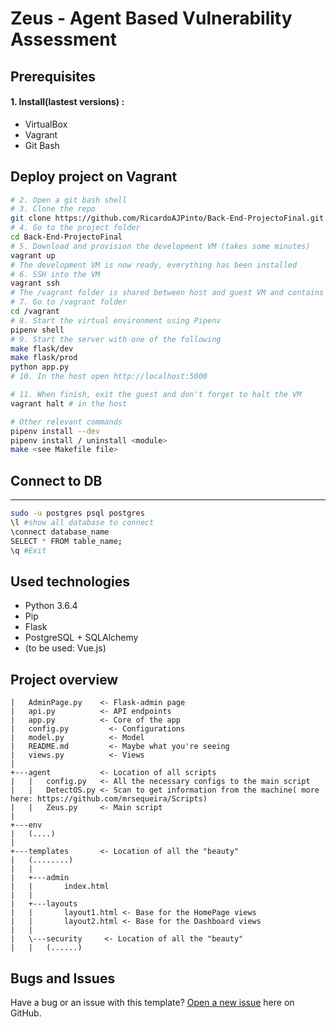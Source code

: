 Zeus - Agent Based Vulnerability Assessment
===========

Prerequisites
------------
#### 1. Install(lastest versions) :
* VirtualBox
* Vagrant 
* Git Bash

Deploy project on Vagrant 
------------
```bash
# 2. Open a git bash shell
# 3. Clone the repo
git clone https://github.com/RicardoAJPinto/Back-End-ProjectoFinal.git
# 4. Go to the project folder
cd Back-End-ProjectoFinal
# 5. Download and provision the development VM (takes some minutes)
vagrant up
# The development VM is now ready, everything has been installed
# 6. SSH into the VM
vagrant ssh
# The /vagrant folder is shared between host and guest VM and contains the project files
# 7. Go to /vagrant folder
cd /vagrant
# 8. Start the virtual environment using Pipenv
pipenv shell
# 9. Start the server with one of the following
make flask/dev
make flask/prod
python app.py
# 10. In the host open http://localhost:5000

# 11. When finish, exit the guest and don't forget to halt the VM
vagrant halt # in the host

# Other relevant commands
pipenv install --dev
pipenv install / uninstall <module>
make <see Makefile file>
``` 


Connect to DB 
------------
------------
```bash
sudo -u postgres psql postgres
\l #show all database to connect
\connect database_name
SELECT * FROM table_name;
\q #Exit


``` 

Used technologies
------------
* Python 3.6.4
* Pip 
* Flask
* PostgreSQL + SQLAlchemy
* (to be used: Vue.js)

Project overview
------------
```
|   AdminPage.py 	<- Flask-admin page
|   api.py		    <- API endpoints 
|   app.py		    <- Core of the app
|   config.py		  <- Configurations 
|   model.py		  <- Model
|   README.md		  <- Maybe what you're seeing
|   views.py		  <- Views 
|
+---agent 		    <- Location of all scripts
|   |   config.py	<- All the necessary configs to the main script
|   |   DetectOS.py	<- Scan to get information from the machine( more here: https://github.com/mrsequeira/Scripts)
|   |   Zeus.py		<- Main script
|        
+---env
|   (....)
|
+---templates 		<- Location of all the "beauty"
|   (........)
|   |   
|   +---admin
|   |       index.html
|   |       
|   +---layouts
|   |       layout1.html <- Base for the HomePage views
|   |       layout2.html <- Base for the Dashboard views
|   |       
|   \---security	 <- Location of all the "beauty"
|   | 	(......)
```

Bugs and Issues
------------

Have a bug or an issue with this template? [Open a new issue](https://github.com/RicardoAJPinto/Back-End-ProjectoFinal/issues) here on GitHub.
